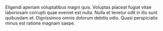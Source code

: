 Eligendi aperiam voluptatibus magni quis. Voluptas placeat fugiat vitae laboriosam corrupti quae eveniet est nulla. Nulla et tenetur odit in illo sunt quibusdam et. Dignissimos omnis dolorum debitis odio. Quasi perspiciatis minus est ratione magnam saepe.